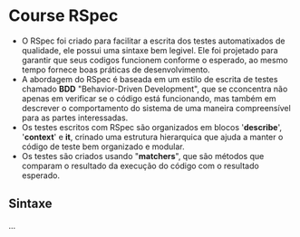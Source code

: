 # Course RSpec

  - O RSpec foi criado para facilitar a escrita dos testes automatixados de qualidade, ele possui uma sintaxe bem legivel. Ele foi projetado para garantir que seus codigos funcionem conforme o esperado, ao mesmo tempo fornece boas práticas de desenvolvimento.
  - A abordagem do RSpec é baseada em um estilo de escrita de testes chamado **BDD** "Behavior-Driven Development", que se cconcentra não apenas em verificar se o código está funcionando, mas também em descrever o comportamento do sistema de uma maneira compreensível para as partes interessadas.
  - Os testes escritos com RSpec são organizados em blocos '**describe**', '**context**' e **it**, crinado uma estrutura hierarquica que ajuda a manter o código de teste bem organizado e modular.
  - Os testes são criados usando "**matchers**", que são métodos que comparam o resultado da execução do código com o resultado esperado.

## Sintaxe

...

